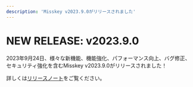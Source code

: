 ```yaml
---
description: 'Misskey v2023.9.0がリリースされました'
---
```


# NEW RELEASE: v2023.9.0

2023年9月24日、様々な新機能、機能強化、パフォーマンス向上、バグ修正、セキュリティ強化を含むMisskey v2023.9.0がリリースされました！

詳しくは[リリースノート](https://misskey-hub.net/docs/releases.html)をご覧ください。
